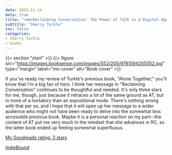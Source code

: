 ```yaml
---
date: 2015-11-14
meta: true
title: "<em>Reclaiming Conversation: The Power of Talk in a Digital Age</em>"
subtitle: "Sherry Turkle"
toc: false
categories:
- Sherry Turkle
- books
---
```


{{< section "start" >}}
{{< figure src="https://images.booksense.com/images/552/205/9781594205552.jpg" type="margin" label="mn-cover" alt="Book cover" >}}

If you've ready my review of Turkle's previous book, "Alone Together," you'll know that I'm a big fan of hers. I think her message in "Reclaiming Conversation" continues to be thoughtful and needed. It's only three stars for me, though, just because it retraces a lot of the same ground as AT, but in more of a hortatory than an expositional mode. There's nothing wrong with that per se, and I hope that it will open up her message to a wider audience who might not have been ready to delve into the somewhat less accessible previous book. Maybe it is a personal reaction on my part--the content of AT put me very much in the mindset that she advances in RC, so the latter book ended up feeling somewhat superfluous. 

[My Goodreads rating: 3 stars](https://www.goodreads.com/review/show/1437045970)  

[IndieBound](https://www.indiebound.org/book/9781594205552)
